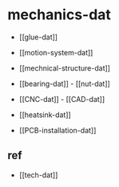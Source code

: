 
# mechanics-dat

- [[glue-dat]]

- [[motion-system-dat]]

- [[mechnical-structure-dat]]

- [[bearing-dat]] - [[nut-dat]]

- [[CNC-dat]] - [[CAD-dat]]

- [[heatsink-dat]]

- [[PCB-installation-dat]]

## ref 

- [[tech-dat]]
